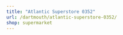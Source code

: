 ```yaml
---
title: "Atlantic Superstore 0352"
url: /dartmouth/atlantic-superstore-0352/
shop: supermarket
---
```


